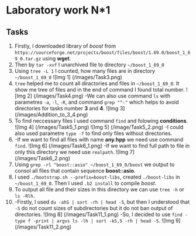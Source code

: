 # Laboratory work N*1
## Tasks
1. Firstly, I downloaded library of *boost* from `https://sourceforge.net/projects/boost/files/boost/1.69.0/boost_1_69_0.tar.gz` using **wget**.
2. Then by `tar -xvf` I unarchived file to directory `~/boost_1_69_0`
3. Using `tree -L 1` I counted, how many files are in directory `~/boost_1_69_0`
![Img 1] 
(/images/Task3.png)
4. `tree` helped me to count all diractories and files in `~/boost_1_69_0`. It show me tree of files and in the end of command I found total number.
![Img 2]
(/images/Task4.png)
  -We can also use command `ls` with parametres `-a`, `-l`, `-R`, and command `grep "^-"` which helps to avoid directories for tasks number **3** and **4**.
![Img 3]
(/images/Addition_to_3_4.png)
5. To find neccessary files I used command `find` and folowing **conditions**. 
![Img 4]
(/images/Task5_1.png)
![Img 5]
(/image/Task5_2.png)
  -I could also used parametre `type -f` to find only files without directories.
6. -If we want to find all files with name **any.hpp** we need use command `find`.
![Img 6]
(/images/Task6_1.png)
   -If we want to find full path to file in only this directory we need use `realpath`. 
![Img 7]
(/images/Task6_2.png)
7. Using `grep -rl "boost::asio" ~/boost_1_69_0/boost` we output to consol all files that contain sequence **boost::asio**.
8. I used `./bootstrap.sh --prefix=boost-libs`, created `./boost-libs` in `~/boost_1_69_0`. Then I used `.b2 install` to compile *boost*.
9. To output all file and their sizes in this directory we can use `tree -h` or `ls -Rlh`.
10. -Firstly, I used `du -ahS | sort -rh | head -5`, but then I understood that `-S` do not count sizes of subdirectories but it do not ban output of  directories.
![Img 8]
(/images/Task11_1.png)
    -So, I decided to use `find -type f -print | argvs ls -lh | sort -k5,5 -rh | head -5`.
![Img 9]
(/images/Task11_2.png)  
